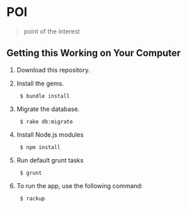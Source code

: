 POI
===
> point of the interest

## Getting this Working on Your Computer

1. Download this repository.

2. Install the gems.

        $ bundle install

3. Migrate the database.

        $ rake db:migrate

4. Install Node.js modules

        $ npm install

5. Run default grunt tasks

        $ grunt

6. To run the app, use the following command:

        $ rackup

